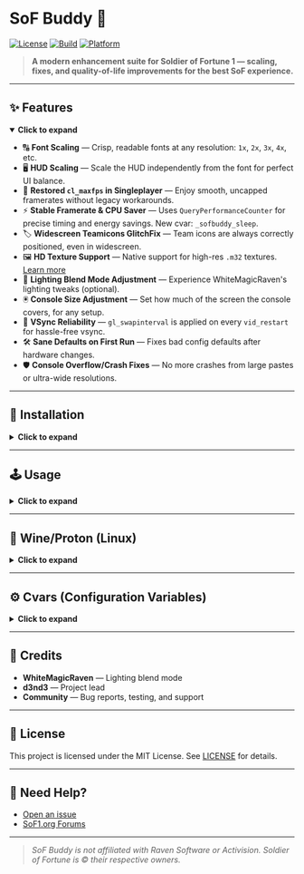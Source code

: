 # SoF Buddy 🚀

[![License](https://img.shields.io/badge/license-MIT-blue.svg)](LICENSE)
[![Build](https://img.shields.io/badge/build-passing-brightgreen.svg)]()
[![Platform](https://img.shields.io/badge/platform-Windows%20%7C%20Linux-lightgrey.svg)]()

> **A modern enhancement suite for Soldier of Fortune 1 — scaling, fixes, and quality-of-life improvements for the best SoF experience.**

---

## ✨ Features
<details open>
<summary><b>Click to expand</b></summary>

- 🔠 **Font Scaling** — Crisp, readable fonts at any resolution: `1x`, `2x`, `3x`, `4x`, etc.
- 🖥️ **HUD Scaling** — Scale the HUD independently from the font for perfect UI balance.
- 🎯 **Restored `cl_maxfps` in Singleplayer** — Enjoy smooth, uncapped framerates without legacy workarounds.
- ⚡ **Stable Framerate & CPU Saver** — Uses `QueryPerformanceCounter` for precise timing and energy savings. New cvar: `_sofbuddy_sleep`.
- 🏷️ **Widescreen Teamicons GlitchFix** — Team icons are always correctly positioned, even in widescreen.
- 🖼️ **HD Texture Support** — Native support for high-res `.m32` textures. [Learn more](https://www.sof1.org/viewtopic.php?p=45667)
- 🌙 **Lighting Blend Mode Adjustment** — Experience WhiteMagicRaven's lighting tweaks (optional).
- 🖲️ **Console Size Adjustment** — Set how much of the screen the console covers, for any setup.
- 🔄 **VSync Reliability** — `gl_swapinterval` is applied on every `vid_restart` for hassle-free vsync.
- 🛠️ **Sane Defaults on First Run** — Fixes bad config defaults after hardware changes.
- 🛡️ **Console Overflow/Crash Fixes** — No more crashes from large pastes or ultra-wide resolutions.

</details>

---

## 🚀 Installation
<details>
<summary><b>Click to expand</b></summary>

### 1. Get SoF Buddy
- **Option A:** [Download pre-compiled release](https://github.com/d3nd3/sof_buddy/releases)
- **Option B:** Compile from source:
  ```sh
  make
  ```

### 2. Prepare Your Game Folder
- **Recommended:** Delete your `User/config.cfg` for optimal defaults.
- Place `sof_buddy.dll` and the 4 provided scripts in your SoF root folder.
- Use the included patchers to toggle between `native_wsock`, `sofplus_wsock`, and `sof_buddy_wsock`.
- `sof_buddy` will auto-load `spcl.dll` if present, so it works _with_ SoF Plus.

</details>

---

## 🕹️ Usage
<details>
<summary><b>Click to expand</b></summary>

### Activate SoF Buddy
- Run: `set_sofplus_and_buddy_sof.cmd` (works with or without SoF Plus)
- [View script contents](https://github.com/d3nd3/sof_buddy/blob/master/set_sofplus_and_buddy_sof.cmd)

### Restore SoF Plus Only
- Run: `set_sofplus_sof.cmd`

### Disable All Mods (Vanilla)
- Run: `set_vanilla_sof.cmd`

</details>

---

## 🍷 Wine/Proton (Linux)
<details>
<summary><b>Click to expand</b></summary>

- **Recommendation:** Use Wine for best fullscreen experience and fewer visual glitches.
- **Launch Example:**
  ```sh
  wine SoF.exe +set console 1 +set cddir CDDIR #%command%
  ```
- **Proton Note:** Proton ≤ 4.11-13 recommended. Otherwise, adjust sound frequency each startup.
- **Optimal FPS Tweaks:** Add to `base/autoexec.cfg`:
  ```
  cl_quads 0
  ghl_light_method 0
  ghl_shadows 0
  ```
  (Note: `cl_quads 0` disables many effects.)

</details>

---

## ⚙️ Cvars (Configuration Variables)
<details>
<summary><b>Click to expand</b></summary>

| Cvar | Default | Description |
|------|---------|-------------|
| `_sofbuddy_classic_timer` | 0 | Use classic timer (set at launch, for vsync/old systems) |
| `_sofbuddy_high_priority` | 1 | Set process priority to HIGH (set to 0 for NORMAL) |
| `_sofbuddy_font_scale` | 1 | Font scaling multiplier (1x, 2x, 3x, ...) |
| `_sofbuddy_hud_scale` | 1 | HUD scaling multiplier |
| `_sofbuddy_console_size` | 0.35 | Console height as % of screen (0-1, 1=fullscreen) |
| `_sofbuddy_sleep` | 1 | Enable CPU-saving sleep |
| `_sofbuddy_sleep_jitter` | 0 | Frame squashing for missed frames (desperate use only) |
| `_sofbuddy_sleep_busyticks` | 2 | 1ms busyloop ticks (lower = less CPU, 0 = stutter) |
| `_sofbuddy_minfilter_unmipped` | — | Texture filtering |
| `_sofbuddy_magfilter_unmipped` | — | Texture filtering |
| `_sofbuddy_minfilter_mipped` | — | Texture filtering |
| `_sofbuddy_magfilter_mipped` | — | Texture filtering |
| `_sofbuddy_minfilter_ui` | — | Texture filtering |
| `_sofbuddy_magfilter_ui` | — | Texture filtering |
| `_sofbuddy_whiteraven_lighting` | 0 | Enable WhiteMagicRaven lighting (1 = on) |
| `_sofbuddy_lightblend_dst` | GL_SRC_COLOR | Lightmap blend func (see OpenGL docs) |
| `_sofbuddy_lightblend_src` | GL_ZERO | Lightmap blend func (see OpenGL docs) |

- See [OpenGL glBlendFunc docs](https://www.khronos.org/registry/OpenGL-Refpages/gl4/html/glBlendFunc.xhtml) for blend values.
- If `_sofbuddy_whiteraven_lighting` is enabled, it overrides blend cvars.

</details>

---

## 🤝 Credits
- **WhiteMagicRaven** — Lighting blend mode
- **d3nd3** — Project lead
- **Community** — Bug reports, testing, and support

---

## 📄 License
This project is licensed under the MIT License. See [LICENSE](LICENSE) for details.

---

## 💬 Need Help?
- [Open an issue](https://github.com/d3nd3/sof_buddy/issues)
- [SoF1.org Forums](https://www.sof1.org/)

---

> _SoF Buddy is not affiliated with Raven Software or Activision. Soldier of Fortune is © their respective owners._ 